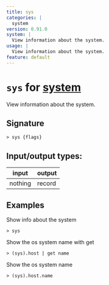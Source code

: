 ```yaml
---
title: sys
categories: |
  system
version: 0.91.0
system: |
  View information about the system.
usage: |
  View information about the system.
feature: default
---
```

<!-- This file is automatically generated. Please edit the command in https://github.com/nushell/nushell instead. -->

# `sys` for [system](/commands/categories/system.md)

<div class='command-title'>View information about the system.</div>

## Signature

```> sys {flags} ```


## Input/output types:

| input   | output |
| ------- | ------ |
| nothing | record |

## Examples

Show info about the system
```nu
> sys

```

Show the os system name with get
```nu
> (sys).host | get name

```

Show the os system name
```nu
> (sys).host.name

```
